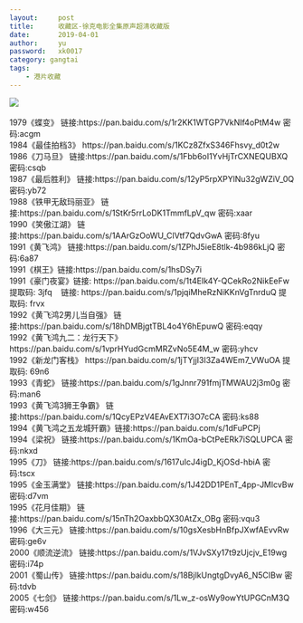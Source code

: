 ```yaml
---
layout:     post
title:      收藏区-徐克电影全集原声超清收藏版
date:       2019-04-01
author:     yu
password: 	xk0017
category: gangtai
tags:
    - 港片收藏
---
```

<img src="https://timgsa.baidu.com/timg?image&quality=80&size=b9999_10000&sec=1558267023529&di=19b241912f4832c971ef301982a1673a&imgtype=0&src=http%3A%2F%2Fvpic.video.qq.com%2F35189288%2Fi0330iap8mz_ori_3.jpg"/>

<div id="container" style="white-space:pre-wrap">
1979《蝶变》 链接:https://pan.baidu.com/s/1r2KK1WTGP7VkNIf4oPtM4w 密码:acgm
1984《最佳拍档3》 https://pan.baidu.com/s/1KCz8ZfxS346Fhsvy_d0t2w
1986《刀马旦》 链接:https://pan.baidu.com/s/1Fbb6oI1YvHjTrCXNEQUBXQ 密码:csqb
1987《最后胜利》 链接:https://pan.baidu.com/s/12yP5rpXPYlNu32gWZiV_0Q 密码:yb72
1988《铁甲无敌玛丽亚》 链接:https://pan.baidu.com/s/1StKr5rrLoDK1TmmfLpV_qw 密码:xaar
1990《笑傲江湖》 链接:https://pan.baidu.com/s/1AArGzOoWU_ClVtf7QdvGwA 密码:8fyu
1991《黄飞鸿》 链接:https://pan.baidu.com/s/1ZPhJ5ieE8tlk-4b986kLjQ 密码:6a87
1991《棋王》链接:https://pan.baidu.com/s/1hsDSy7i
1991《豪门夜宴》链接: https://pan.baidu.com/s/1t4EIk4Y-QCekRo2NikEeFw 提取码: 3jfq    链接: https://pan.baidu.com/s/1pjqiMheRzNiKKnVgTnrduQ 提取码: frvx
1992《黄飞鸿2男儿当自强》 链接:https://pan.baidu.com/s/18hDMBjgtTBL4o4Y6hEpuwQ 密码:eqqy
1992《黄飞鸿九二：龙行天下》https://pan.baidu.com/s/1vprHYudGcmMRZvNo5E4M_w 密码:yhcv
1992《新龙门客栈》 https://pan.baidu.com/s/1jTYjjI3l3Za4WEm7_VWuOA 提取码: 69n6
1993《青蛇》 链接:https://pan.baidu.com/s/1gJnnr791fmjTMWAU2j3m0g 密码:man6
1993《黄飞鸿3狮王争霸》 链接:https://pan.baidu.com/s/1QcyEPzV4EAvEXT7i3O7cCA 密码:ks88
1994《黄飞鸿之五龙城歼霸》链接:https://pan.baidu.com/s/1dFuPCPj
1994《梁祝》 链接:https://pan.baidu.com/s/1KmOa-bCtPeERk7iSQLUPCA 密码:nkxd
1995《刀》 链接:https://pan.baidu.com/s/1617uIcJ4igD_KjOSd-hbiA 密码:tscx
1995《金玉满堂》 链接:https://pan.baidu.com/s/1J42DD1PEnT_4pp-JMlcvBw 密码:d7vm
1995《花月佳期》 链接:https://pan.baidu.com/s/15nTh2OaxbbQX30AtZx_OBg 密码:vqu3
1996《大三元》 链接:https://pan.baidu.com/s/10gsXesbHnBfpJXwfAEvvRw 密码:ge6v
2000《顺流逆流》 链接:https://pan.baidu.com/s/1VJvSXy17t9zUjcjv_E19wg 密码:i74p
2001《蜀山传》 链接:https://pan.baidu.com/s/18BjlkUngtgDvyA6_N5CIBw 密码:tdvb
2005《七剑》 链接:https://pan.baidu.com/s/1Lw_z-osWy9owYtUPGCnM3Q 密码:w456
</div>
<script>
window.onload=function(){
  var div = document.getElementById("container");
  var s=div.innerHTML;
var re = /(http:\/\/|https:\/\/)((\w|=|\?|\.|\/|&|-)+)/g;
  div.innerHTML=s.replace(re,"<a <a href='$1$2'>$1$2</a>");
}
</script>
